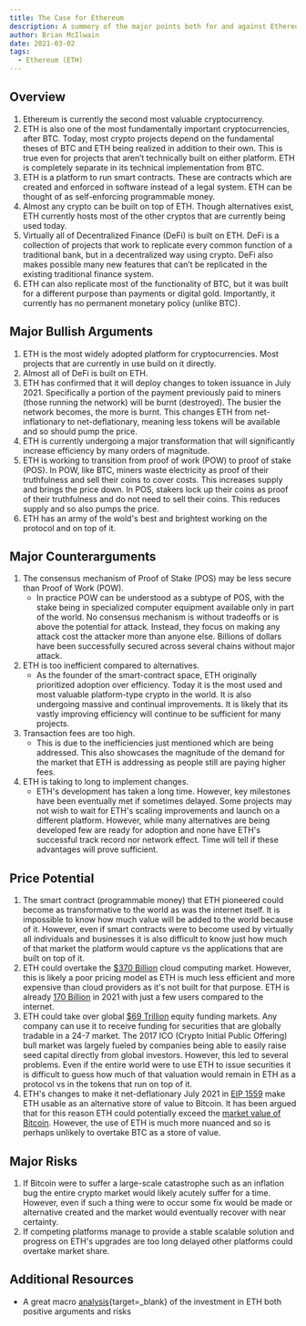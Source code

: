 ```yaml
---
title: The Case for Ethereum
description: A summery of the major points both for and against Ethereum and cryptocurrencies in general.
author: Brian McIlwain
date: 2021-03-02
tags:
  - Ethereum (ETH)
---
```


## Overview

1. Ethereum is currently the second most valuable cryptocurrency.
2. ETH is also one of the most fundamentally important cryptocurrencies, after BTC. Today, most crypto projects depend on the fundamental theses of BTC and ETH being realized in addition to their own. This is true even for projects that aren’t technically built on either platform. ETH is completely separate in its technical implementation from BTC.
3. ETH is a platform to run smart contracts. These are contracts which are created and enforced in software instead of a legal system. ETH can be thought of as self-enforcing programmable money.
4. Almost any crypto can be built on top of ETH. Though alternatives exist, ETH currently hosts most of the other cryptos that are currently being used today.
5. Virtually all of Decentralized Finance (DeFi) is built on ETH. DeFi is a collection of projects that work to replicate every common function of a traditional bank, but in a decentralized way using crypto. DeFi also makes possible many new features that can’t be replicated in the existing traditional finance system.
6. ETH can also replicate most of the functionality of BTC, but it was built for a different purpose than payments or digital gold. Importantly, it currently has no permanent monetary policy (unlike BTC).

## Major Bullish Arguments

1. ETH is the most widely adopted platform for cryptocurrencies. Most projects that are currently in use build on it directly.
2. Almost all of DeFi is built on ETH.
3. ETH has confirmed that it will deploy changes to token issuance in July 2021. Specifically a portion of the payment previously paid to miners (those running the network) will be burnt (destroyed). The busier the network becomes, the more is burnt. This changes ETH from net-inflationary to net-deflationary, meaning less tokens will be available and so should pump the price.
4. ETH is currently undergoing a major transformation that will significantly increase efficiency by many orders of magnitude.
5. ETH is working to transition from proof of work (POW) to proof of stake (POS). In POW, like BTC, miners waste electricity as proof of their truthfulness and sell their coins to cover costs. This increases supply and brings the price down. In POS, stakers lock up their coins as proof of their truthfulness and do not need to sell their coins. This reduces supply and so also pumps the price.
6. ETH has an army of the wold's best and brightest working on the protocol and on top of it.

## Major Counterarguments

1. The consensus mechanism of Proof of Stake (POS) may be less secure than Proof of Work (POW).
   - In practice POW can be understood as a subtype of POS, with the stake being in specialized computer equipment available only in part of the world. No consensus mechanism is without tradeoffs or is above the potential for attack. Instead, they focus on making any attack cost the attacker more than anyone else. Billions of dollars have been successfully secured across several chains without major attack.
2. ETH is too inefficient compared to alternatives.
   - As the founder of the smart-contract space, ETH originally prioritized adoption over efficiency. Today it is the most used and most valuable platform-type crypto in the world. It is also undergoing massive and continual improvements. It is likely that its vastly improving efficiency will continue to be sufficient for many projects.
3. Transaction fees are too high.
   - This is due to the inefficiencies just mentioned which are being addressed. This also showcases the magnitude of the demand for the market that ETH is addressing as people still are paying higher fees.
4. ETH is taking to long to implement changes.
   - ETH's development has taken a long time. However, key milestones have been eventually met if sometimes delayed. Some projects may not wish to wait for ETH's scaling improvements and launch on a different platform. However, while many alternatives are being developed few are ready for adoption and none have ETH's successful track record nor network effect. Time will tell if these advantages will prove sufficient.

## Price Potential

1. The smart contract (programmable money) that ETH pioneered could become as transformative to the world as was the internet itself. It is impossible to know how much value will be added to the world because of it. However, even if smart contracts were to become used by virtually all individuals and businesses it is also difficult to know just how much of that market the platform would capture vs the applications that are built on top of it.
2. ETH could overtake the [$370 Billion](https://www.marketsandmarkets.com/Market-Reports/cloud-computing-market-234.html) cloud computing market. However, this is likely a poor pricing model as ETH is much less efficient and more expensive than cloud providers as it's not built for that purpose. ETH is already [170 Billion](https://coinpaprika.com/) in 2021 with just a few users compared to the internet.
3. ETH could take over global [$69 Trillion](https://www.visualcapitalist.com/all-of-the-worlds-stock-exchanges-by-size/) equity funding markets. Any company can use it to receive funding for securities that are globally tradable in a 24-7 market. The 2017 ICO (Crypto Initial Public Offering) bull market was largely fueled by companies being able to easily raise seed capital directly from global investors. However, this led to several problems. Even if the entire world were to use ETH to issue securities it is difficult to guess how much of that valuation would remain in ETH as a protocol vs in the tokens that run on top of it.
4. ETH's changes to make it net-deflationary July 2021 in [EIP 1559](https://www.coindesk.com/ethereum-improvement-proposal-1559-london-hard-fork) make ETH usable as an alternative store of value to Bitcoin. It has been argued that for this reason ETH could potentially exceed the [market value of Bitcoin](https://coinpaprika.com/). However, the use of ETH is much more nuanced and so is perhaps unlikely to overtake BTC as a store of value.

## Major Risks

1. If Bitcoin were to suffer a large-scale catastrophe such as an inflation bug the entire crypto market would likely acutely suffer for a time. However, even if such a thing were to occur some fix would be made or alternative created and the market would eventually recover with near certainty.
2. If competing platforms manage to provide a stable scalable solution and progress on ETH's upgrades are too long delayed other platforms could overtake market share.

## Additional Resources

- A great macro [analysis](https://www.youtube.com/watch?v=Dul7G-dVTic){target=\_blank} of the investment in ETH both positive arguments and risks
